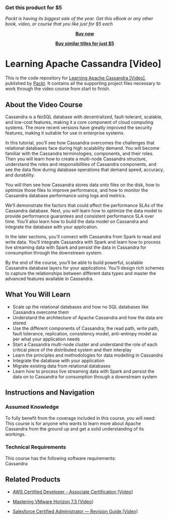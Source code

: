 
### Get this product for $5

<i>Packt is having its biggest sale of the year. Get this eBook or any other book, video, or course that you like just for $5 each</i>


<b><p align='center'>[Buy now](https://packt.link/9781787126190)</p></b>


<b><p align='center'>[Buy similar titles for just $5](https://subscription.packtpub.com/search)</p></b>


# Learning Apache Cassandra [Video]
This is the code repository for [Learning Apache Cassandra [Video]](https://www.packtpub.com/big-data-and-business-intelligence/learning-apache-cassandra-video?utm_source=github&utm_medium=repository&utm_campaign=9781787126190), published by [Packt](https://www.packtpub.com/?utm_source=github). It contains all the supporting project files necessary to work through the video course from start to finish.
## About the Video Course
Cassandra is a NoSQL database with decentralized, fault-tolerant, scalable, and low-cost features, making it a core component of cloud computing systems. The more recent versions have greatly improved the security features, making it suitable for use in enterprise systems. 

In this tutorial, you’ll see how Cassandra overcomes the challenges that relational databases face during high scalability demand. You will become familiar with the Cassandra terminologies, components, and their roles. Then you will learn how to create a multi-node Cassandra structure, understand the roles and responsibilities of Cassandra components, and see the data flow during database operations that demand speed, accuracy, and durability. 

You will then see how Cassandra stores data onto files on the disk, how to optimize those files to improve performance, and how to monitor the Cassandra database performance using logs and metrics. 

We’ll demonstrate the factors that could affect the performance SLAs of the Cassandra database. Next, you will learn how to optimize the data model to provide performance guarantees and consistent performance SLA over time. You’ll also learn how to build the data model on Cassandra and integrate the database with your application. 

In the later sections, you’ll connect with Cassandra from Spark to read and write data. You’ll integrate Cassandra with Spark and learn how to process live streaming data with Spark and persist the data in Cassandra for consumption through the downstream system. 

By the end of the course, you’ll be able to build powerful, scalable Cassandra database layers for your applications. You’ll design rich schemes to capture the relationships between different data types and master the advanced features available in Cassandra.

<H2>What You Will Learn</H2>
<DIV class=book-info-will-learn-text>
<UL>
<LI>Scale up the relational databases and how no SQL databases like Cassandra overcome them 
<LI>Understand the architecture of Apache Cassandra and how the data are stored 
<LI>Use the different components of Cassandra; the read path, write path, fault tolerance, replication, consistency model, anti-entropy model as per what your application needs 
<LI>Start a Cassandra multi-node cluster and understand the role of each critical piece of the distributed system and their interplay 
<LI>Learn the principles and methodologies for data modelling<SPAN style="BACKGROUND-COLOR: transparent"> in Cassandra</SPAN> 
<LI>Integrate the database with your application 
<LI>Migrate existing data from relational databases 
<LI>Learn how to process live streaming data with Spark and persist the data on to Cassandra for consumption through a downstream system </LI></UL></DIV>

## Instructions and Navigation
### Assumed Knowledge
To fully benefit from the coverage included in this course, you will need:<br/>
This course is for anyone who wants to learn more about Apache Cassandra from the ground up and get a solid understanding of its workings.
### Technical Requirements
This course has the following software requirements:<br/>
Cassandra

## Related Products
* [AWS Certified Developer - Associate Certification [Video]](https://www.packtpub.com/virtualization-and-cloud/aws-certified-developer-associate-certification-video?utm_source=github&utm_medium=repository&utm_campaign=9781789616118)

* [Mastering VMware Horizon 7.3 [Video]](https://www.packtpub.com/virtualization-and-cloud/mastering-vmware-horizon-73-video?utm_source=github&utm_medium=repository&utm_campaign=9781789802320)

* [Salesforce Certified Administrator — Revision Guide [Video]](https://www.packtpub.com/business/salesforce-certified-administrator-—-revision-guide-video?utm_source=github&utm_medium=repository&utm_campaign=9781838550813)

